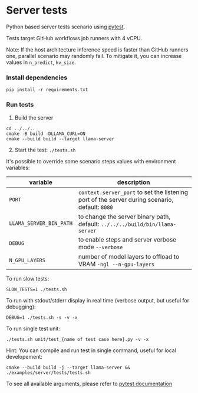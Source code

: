 # Server tests

Python based server tests scenario using [pytest](https://docs.pytest.org/en/stable/).

Tests target GitHub workflows job runners with 4 vCPU.

Note: If the host architecture inference speed is faster than GitHub runners one, parallel scenario may randomly fail.
To mitigate it, you can increase values in `n_predict`, `kv_size`.

### Install dependencies

`pip install -r requirements.txt`

### Run tests

1. Build the server

```shell
cd ../../..
cmake -B build -DLLAMA_CURL=ON
cmake --build build --target llama-server
```

2. Start the test: `./tests.sh`

It's possible to override some scenario steps values with environment variables:

| variable                 | description                                                                                    |
|--------------------------|------------------------------------------------------------------------------------------------|
| `PORT`                   | `context.server_port` to set the listening port of the server during scenario, default: `8080` |
| `LLAMA_SERVER_BIN_PATH`  | to change the server binary path, default: `../../../build/bin/llama-server`                         |
| `DEBUG`                  | to enable steps and server verbose mode `--verbose`                                       |
| `N_GPU_LAYERS`           | number of model layers to offload to VRAM `-ngl --n-gpu-layers`                                |

To run slow tests:

```shell
SLOW_TESTS=1 ./tests.sh
```

To run with stdout/stderr display in real time (verbose output, but useful for debugging):

```shell
DEBUG=1 ./tests.sh -s -v -x
```

To run single test unit:

```shell
./tests.sh unit/test_{name of test case here}.py -v -x
```

Hint: You can compile and run test in single command, useful for local developement:

```shell
cmake --build build -j --target llama-server && ./examples/server/tests/tests.sh
```

To see all available arguments, please refer to [pytest documentation](https://docs.pytest.org/en/stable/how-to/usage.html)
